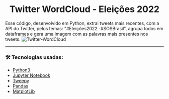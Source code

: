 <h1 align="center">Twitter WordCloud - Eleições 2022</h1>

Esse código, desenvolvido em Python, extrai tweets mais recentes, com a API do Twitter, pelos temas: "#Eleições2022 -#SOSBrasil", agrupa todos em dataframes e gera uma imagem com as palavras mais presentes nos tweets.
![Twitter-WordCloud](https://user-images.githubusercontent.com/53658838/192068665-36e83472-c3b3-4c67-8bc0-93b14605c490.png)

---
### 🛠 Tecnologias usadas:
  - [Python3](https://www.python.org)
  - [Jupyter Notebook](https://jupyter.org/try)
  - [Tweepy](https://www.tweepy.org)
  - [Pandas](https://pandas.pydata.org)
  - [MatplotLib](https://matplotlib.org)
